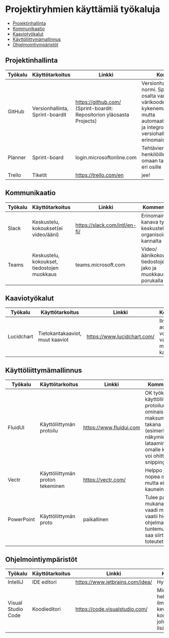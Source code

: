 # Projektiryhmien käyttämiä työkaluja

- [Projektinhallinta](#projektinhallinta)
- [Kommunikaatio](#kommunikaatio)
- [Kaaviotyökalut](#kaaviotyökalut)
- [Käyttöliittymämallinnus](#käyttöliittymämallinnus)
- [Ohjelmointiympäristöt](#ohjelmointiympäristöt)

## Projektinhallinta
| Työkalu | Käyttötarkoitus       | Linkki                        | Kommentteja             |
| ------- | ------------------    | ----------------------------- | ----------------------- |
| GitHub | Versionhallinta, Sprint-boardit | https://github.com/ (Sprint-boardit: Repositorion yläosasta Projects) | Versionhallinnassa alan normi. Sprint-boardien osalta varsin alkeellinen, värikoodeihin kykenemätön työkalu, mutta automaatiomahdollisuudet ja integrointi versiohallinnan kanssa erinomaista  |
| Planner | Sprint-board | login.microsoftonline.com | Tehtävien määrittäminen henkilöille, siirto henkilön omaan tauluun, värikoodit eri osille |
| Trello | Tiketit | https://trello.com/en | jee! |

## Kommunikaatio
| Työkalu | Käyttötarkoitus       | Linkki                        | Kommentteja             |
| ------- | ------------------    | ----------------------------- | ----------------------- |
| Slack   | Keskustelu, kokoukset(ei video/ääni) | https://slack.com/intl/en-fi/ | Erinomainen kanava työn ja keskustelujen organisoinnin kannalta    |
| Teams   | Keskustelu, kokoukset, tiedostojen muokkaus   |   teams.microsoft.com   |   Video/äänikokoukset, tiedostojen jako ja muokkaus porukalla   |

## Kaaviotyökalut

| Työkalu | Käyttötarkoitus       | Linkki                        | Kommentteja             |
| ------- | ------------------    | ----------------------------- | ----------------------- |
| Lucidchart   | Tietokantakaaviot, muut kaaviot | https://www.lucidchart.com/| Ilmaisella accountilla voi tehdä vain muutaman kaavion   |

## Käyttöliittymämallinnus
| Työkalu | Käyttötarkoitus       | Linkki                        | Kommentteja             |
| ------- | ------------------    | ----------------------------- | ----------------------- |
| FluidUI|Käyttöliittymän protoilu|https://www.fluidui.com| OK työkalu käyttöliittymän protoiluun. Osa ominaisuuksista maksumuurin takana (esimerkiksi näkymien lataaminen omalle koneelle, voi ohittaa snippingtoolilla)   |
| Vectr   |   Käyttöliittymän proton tekeminen   |   https://vectr.com/   |   Helppo ja nopea oppia, mutta ei kaunein   |
| PowerPoint | Käyttöliittymän proto | paikallinen | Tulee paketin mukana, ei vaadi maksuja, vaatii hieman ohjelman tuntemusta,jotta saa siirtymätkin toteutettua. |

## Ohjelmointiympäristöt
| Työkalu | Käyttötarkoitus       | Linkki                        | Kommentteja             |
| ------- | ------------------    | ----------------------------- | ----------------------- |
| IntelliJ | IDE editori | https://www.jetbrains.com/idea/ | Hyvä koodieditori     |
| Visual Studio Code | Koodieditori | https://code.visualstudio.com/ | Microsoftin helppokäyttöinen, ilmainen ja kevyehkö koodieditori, johon saa paljon lisäosia |
